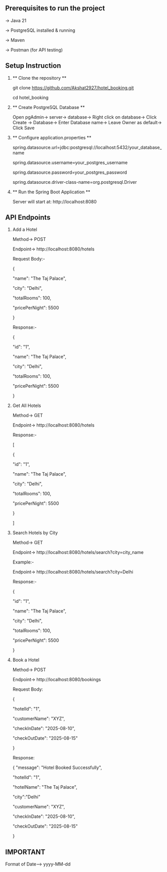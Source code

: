 ## Prerequisites to run the project ##

-> Java 21

-> PostgreSQL installed & running

-> Maven

-> Postman (for API testing)

## Setup Instruction ##

1. ** Clone the repository **
   
   git clone https://github.com/Akshat2927/hotel_booking.git
   
   cd hotel_booking


2. ** Create PostgreSQL Database **
   
   Open pgAdmin-> server-> database-> Right click on database-> Click Create 
   -> Database-> Enter Database name-> Leave Owner as default-> Click Save

3. ** Configure application.properties **
   
   spring.datasource.url=jdbc:postgresql://localhost:5432/your_database_name
   
   spring.datasource.username=your_postgres_username
   
   spring.datasource.password=your_postgres_password
   
   spring.datasource.driver-class-name=org.postgresql.Driver

4. ** Run the Spring Boot Application **
   
   Server will start at: http://localhost:8080

## API Endpoints ##

1. Add a Hotel
   
   Method-> POST
   
   Endpoint-> http://localhost:8080/hotels

   Request Body:-
   
   {
   
   "name": "The Taj Palace",
   
   "city": "Delhi",
   
   "totalRooms": 100,
   
   "pricePerNight": 5500
   
   }

   Response:-
   
   {
   
   "id": "1",
   
   "name": "The Taj Palace",
   
   "city": "Delhi",
   
   "totalRooms": 100,
   
   "pricePerNight": 5500
   
   }

2. Get All Hotels
   
   Method-> GET
   
   Endpoint-> http://localhost:8080/hotels

   Response:-

   [
   
   {
   
   "id": "1",
   
   "name": "The Taj Palace",
   
   "city": "Delhi",
   
   "totalRooms": 100,
   
   "pricePerNight": 5500
   
   }
   
   ]

3. Search Hotels by City
   
   Method-> GET
   
   Endpoint-> http://localhost:8080/hotels/search?city=city_name

   Example:-
   
   Endpoint-> http://localhost:8080/hotels/search?city=Delhi

   Response:-
   
   {
   
   "id": "1",
   
   "name": "The Taj Palace",
   
   "city": "Delhi",
   
   "totalRooms": 100,
   
   "pricePerNight": 5500
   
   }

8. Book a Hotel
   
   Method-> POST
   
   Endpoint-> http://localhost:8080/bookings

   Request Body:
   
   {
   
   "hotelId": "1",
   
   "customerName": "XYZ",
   
   "checkInDate": "2025-08-10",
   
   "checkOutDate": "2025-08-15"
   
   }

   Response:
   
   {
   "message": "Hotel Booked Successfully",
   
   "hotelId": "1",
   
   "hotelName": "The Taj Palace",
   
   "city":"Delhi"
   
   "customerName": "XYZ",
   
   "checkInDate": "2025-08-10",
   
   "checkOutDate": "2025-08-15"
   
   }

## IMPORTANT ##
Format of  Date--> yyyy-MM-dd




